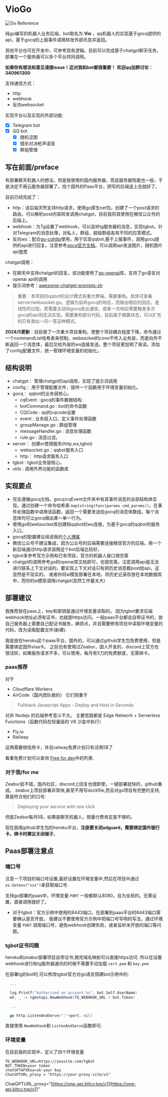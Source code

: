 # VioGo

![Go Reference](https://pkg.go.dev/badge/github.com/go-telegram-bot-api/telegram-bot-api/v5.svg)

纯go编写的机器人业务后端，bot取名为 **Vio** ，qq机器人的实现基于gocq提供的api，基于gocq的上报事件调用转发外部讯息并返回。

其他平台也可在开发中，可参考现有逻辑。目前可以完成基于chatgpt聊天任务，部署在一个服务器可以多个平台共同调用。

**如果你有想法和意见请提issue！这对我和bot都很重要！**
**欢迎qq加群讨论：340961300**

支持通信方式：

- http
- webhook
- 反向websocket

实现平台以及实现的外部功能:

- [X] Telegram bot
- [X] QQ bot
  - [X] 随机涩图
  - [X] 猎杀对决枪声语音
  - [X] 群组管理

## 写在前面/preface

有部署聊天机器人的想法，但是我使用的国内服务器，而且服务器性能也一般，于是决定不用云服务器部署了，找个国外的Paas平台，把写的后端送上去就好了。

目前已经完成了：

- http：该后端天然支持http请求，使用go原生net包，创建了一个post请求的路由，可以解析post内容转发调用chatgpt，目前我将其使用在微信公众号的后端上。
- webhook：为Tg设置了webhook，可以监听tg服务器的消息，实现tgbot。针对Telegram的消息处理，对私人，群组，超级群组各有不同的应答模式。
- 反向ws：配合[go-cqhttp](https://github.com/Mrs4s/go-cqhttp)使用，用于实现qqbot,基于上报事件，调用gocq提供的api进行回复。注意参考[gocq官方文档](https://docs.go-cqhttp.org/reference/#websocket)。可以调用api发送图片，随机图片api[参考](https://api.lolicon.app/setu/v2)

chatgpt调用：

- 在聊天中支持chatgpt的回复。该功能使用了[go-openai](https://github.com/sashabaranov/go-openai)库，支持了go语言对openai api的调用
- 提示词参考：[awesome-chatgpt-prompts-zh](https://github.com/PlexPt/awesome-chatgpt-prompts-zh/blob/main/prompts-zh.json)

> 重要：本项目的qqbot的设计模式有重大弊端，需要重构。具体可查看server/websocket.go。逻辑为监听gocq的响应，而做出相应的回应，是线性的过程。若需要主动向gocq发出通信，或者一次响应需要触发多次gocq的api则无法实现。需要重构部分代码，目前属于搁置状态，可以扩充的只有类似一问一答这种模式。

**2024/5更新**：目前做了一次重大项目重构，使整个项目耦合程度下降，命令通过一个commandList哈希表来控制。websocket的conn不传入业务层，而是向外不断返回一个消息体，最后交给外层的ws连接发送。整个项目更加明了易读。添加了config配置文件，统一管理环境变量的初始化。

## 结构说明

- chatgpt： 管理chatgpt的api调用，实现了提示词调用
- config： 用于管理配置文件，提供一个函数用于环境变量初始化。
- gocq： qqbot的业务层核心。
  - cqEvent : gocq的事件数据结构
  - botCommand.go : bot的命令函数
  - CQCode : qq的cqcode设置
  - event : 业务层入口，定义事件处理函数
  - groupManage.go : 群组管理
  - messageHandler.go : 消息处理函数
  - rule.go : 消息过滤。
- server： 创建or使用服务(http,ws,tgbot)
  - websocket.go：qqbot服务入口
  - http： http请求服务入口
- tgbot : tgbot业务层核心。
- utils : 调用外界功能的函数库

## 实现要点

- 完全遵循gocq文档，gocq/cqEvent文件夹中有其事件消息的全部结构体实现。通过创建一个命令哈希表 `map[string]func(params cmd_params))`，在事件处理函数中调用该函数，返回一个需要发送给gocq的消息体数组，每个消息体均可让gocq做出某一单一行为。
- 使用go的websocket库创建和qqbot的ws连接，为基于gocq的qqbot的服务入口。
- gocq的配置建议阅读我的[个人博客](http://viogami.me/index.php/blog/144/)
- 微信公众号不建议集成，因为公众号的后端需要连接微信官方的后端，用一个新后端通过http请求调用这个bot后端比较好。
- tgbot多参考官方示例和已有项目，官方的机器人接口很完善
- chatgpt的调用参考go的openai库文档即可，也很完善。注意调用api是无法进行联系上下文对话的，要实现上下文对话只有把历史消息都post给api，这显然是不现实的。
  或者你将ai模型部署在本地，将历史记录存放在本地数据库中，而你的ai模型调用chatgpt(显然工作量太大)

## 部署建议

我推荐放在paas上，key和密钥是通过环境变量读取的。
因为tgbot要求后端webhook地址必须有证书，也就是https访问。一般paas平台都会自带证书的，放自己服务器上需要自己配证书服务，麻烦点，并且需要修改项目中读取环境变量的代码，改为读取配置文件(新建).

我是放在heroku这个paas平台，国外的，可以通过github学生包免费使用，但是需要绑定国外visa卡。
之前也有使用过Zeabur，国人开发的，discord上官方也很活跃，如果服务请求不多，可以使用，每月有5刀的免费额度，无需绑卡。

### paas推荐

对于

- Cloudflare Workers
- AirCode（国内团队做的）
  它们侧重于

> Fullstack Javascript Apps - Deploy and Host in Seconds

对非 Nodejs 的后端参考意义不大。
主要思路都是 Edge Network + Serverless Functions（函数代码在轻量级的 V8 沙盒中执行）

- Fly.io
- Railway

 这两需要绑信用卡，并且railway免费计划只有试用5$了

 看重免费计划可以查询 [Free for dev](https://github.com/ripienaar/free-for-dev)中的列表.

### 对于我/for me

Zeabur挺不错，国内社区，discord上回复也很即使，一键部署挺快的，github集成。
zeabur上项目部署非常快,甚至不用写dockfile,而且对go项目有完整的支持,算是符合他们的口号:

> Deploying your service with one click

但是Zeabur每月5$，如果是聊天机器人，按量付费肯定是不够的。

现在我用github学生包的heroku平台，**注册要关闭adguard，需要绑定国外银行卡，绑卡时建议关闭梯子**。

## Paas部署注意点

### 端口号

注意一下项目的端口号设置,最好设置在环境变量中,然后在项目中通过 `os.Getenv("xxx")`来获取端口号.

支持go部署的paas中，环境变量 `PORT` 一般都默认8080，且为全局的。无需设置，直接调用就好了。

- 对于tgbot：官方示例中使用的8443端口，在部署到paas平台时8443端口需要确认是否开放。
  我建议不要使用官方示例中把端口号写明的写法，通过环境变量 `PORT` 调用端口号，避免webhook创建失败，或者监听未开放的端口等问题。

### tgbot证书问题

heroku和zeabur部署项目自带证书,做完域名映射可以直接https访问.
所以在设置webhook进行和tg服务器通讯的时候不需要手动加载 `cert.pem` 和 `key.pem`

在部署tg的bot时,可以修改tgbot官方对go语言搭建bot示例中的:

```go
  ...

  log.Printf("Authorized on account %s", bot.Self.UserName)
  wh, _ := tgbotapi.NewWebhook(TG_WEBHOOK_URL + bot.Token)

  ...

  go http.ListenAndServe(":"+port, nil)
```

直接使用 `NewWebhook`和 `ListenAndServe`函数即可.

### 环境变量

在目前我的实现中，定义了四个环境变量

```env
TG_WEBHOOK_URL=https://yousite.com/tgbot
BOT_TOKEN=your token
chatGPTAPIKey=sk-your key
ChatGPTURL_proxy = "https://your-proxy-site/v1"
```

ChatGPTURL_proxy="[https://one-api.bltcy.top/v1](https://one-api.bltcy.top/v1)"
